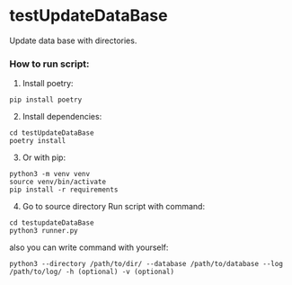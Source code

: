 # testUpdateDataBase
Update data base with directories.


### How to run script:

1. Install poetry:

```
pip install poetry
```

2. Install dependencies:
```
cd testUpdateDataBase
poetry install
```

3. Or with pip:

```
python3 -m venv venv
source venv/bin/activate
pip install -r requirements
```


4. Go to source directory Run script with command:

```
cd testupdateDataBase
python3 runner.py
```
also you can write command with yourself:

```
python3 --directory /path/to/dir/ --database /path/to/database --log /path/to/log/ -h (optional) -v (optional)
```
